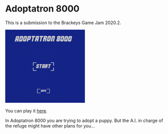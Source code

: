 # Adoptatron 8000

This is a submission to the Brackeys Game Jam 2020.2.

![Adoptatron 8000 main menu](adoptatron-screenshot.PNG)

You can play it [here](https://luisescobar.itch.io/adoptatron-8000).

In Adoptatron 8000 you are trying to adopt a puppy. But the A.I. in charge of the refuge might have other plans for you...
